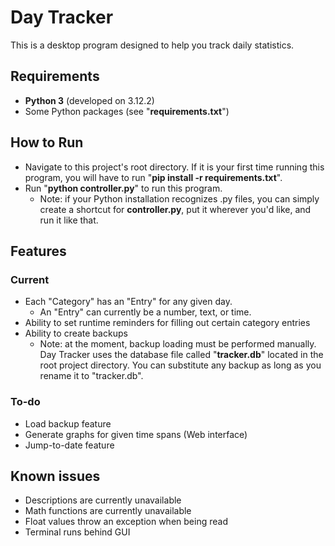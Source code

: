 # Day Tracker
This is a desktop program designed to help you track daily statistics. 

## Requirements
 * **Python 3** (developed on 3.12.2)
 * Some Python packages (see "**requirements.txt**") 

 ## How to Run
 * Navigate to this project's root directory. If it is your first time running this program, you will have to run "**pip install -r requirements.txt**".
 * Run "**python controller.py**" to run this program.
   * Note: if your Python installation recognizes .py files, you can simply create a shortcut for **controller.py**, put it wherever you'd like, and run it like that.

## Features
### Current
 * Each "Category" has an "Entry" for any given day.
   * An "Entry" can currently be a number, text, or time.
 * Ability to set runtime reminders for filling out certain category entries
 * Ability to create backups
   * Note: at the moment, backup loading must be performed manually. Day Tracker uses the database file called "**tracker.db**" located in the root project directory. You can substitute any backup as long as you rename it to "tracker.db".

### To-do
 * Load backup feature
 * Generate graphs for given time spans (Web interface)
 * Jump-to-date feature

## Known issues
 * Descriptions are currently unavailable
 * Math functions are currently unavailable
 * Float values throw an exception when being read
 * Terminal runs behind GUI
